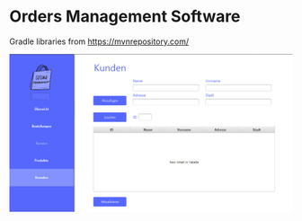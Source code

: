 # Orders Management Software
Gradle libraries from https://mvnrepository.com/

![alt text](src/main/resources/app/amagon/images/Screenshot_1.png?raw=true)
